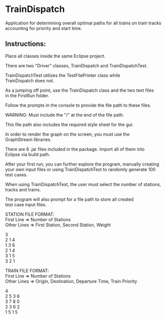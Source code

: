 # TrainDispatch
Application for determining overall optimal paths for all trains on train tracks accounting for priority and start time.

## Instructions: 

Place all classes inside the same Eclipse project.  

There are two "Driver" classes, TrainDispatch and TrainDispatchTest.  

TrainDispatchTest utilizes the TestFilePrinter class while  
TrainDispatch does not.  

As a jumping off point, use the TrainDispatch class and the two text files  
in the FirstRun folder.  

Follow the prompts in the console to provide the file path to these files.  

WARNING: Must include the "/" at the end of the file path.  

This file path also includes the required style sheet for the gui.  

In order to render the graph on the screen, you must use the  
GraphStream libraries.  

There are 6 .jar files included in the package. Import all of them into  
Eclipse via build path.  

After your first run, you can further explore the program, manually creating  
your own input files or using TrainDispatchTest to randomly generate 100  
test cases.  

When using TrainDispatchTest, the user must select the number of stations,  
tracks and trains.  

The program will also prompt for a file path to store all created  
test case input files.  

STATION FILE FORMAT:  
First Line => Number of Stations    
Other Lines => First Station, Second Station, Weight  

3  
2 1 4  
1 3 6  
2 1 4  
3 1 5  
3 2 1  


TRAIN FILE FORMAT:  
First Line => Number of Stations  
Other Lines => Origin, Destination, Departure Time, Train Priority  

4  
2 5 3 6  
3 7 8 0  
2 3 6 2  
1 5 1 5  

